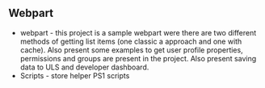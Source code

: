 ## Webpart

- webpart - this project is a sample webpart were there are two different methods of getting list items (one classic a approach and one with cache).
Also present some examples to get user profile properties, permissions and groups are present in the project.
Also present saving data to ULS and developer dashboard.
- Scripts - store helper PS1 scripts


